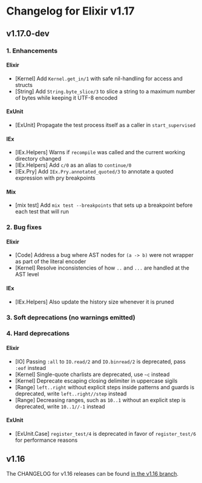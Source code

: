 # Changelog for Elixir v1.17

## v1.17.0-dev

### 1. Enhancements

#### Elixir

  * [Kernel] Add `Kernel.get_in/1` with safe nil-handling for access and structs
  * [String] Add `String.byte_slice/3` to slice a string to a maximum number of bytes while keeping it UTF-8 encoded

#### ExUnit

  * [ExUnit] Propagate the test process itself as a caller in `start_supervised`

#### IEx

  * [IEx.Helpers] Warns if `recompile` was called and the current working directory changed
  * [IEx.Helpers] Add `c/0` as an alias to `continue/0`
  * [IEx.Pry] Add `IEx.Pry.annotated_quoted/3` to annotate a quoted expression with pry breakpoints

#### Mix

  * [mix test] Add `mix test --breakpoints` that sets up a breakpoint before each test that will run

### 2. Bug fixes

#### Elixir

  * [Code] Address a bug where AST nodes for `(a -> b)` were not wrapper as part of the literal encoder
  * [Kernel] Resolve inconsistencies of how `..` and `...` are handled at the AST level

#### IEx

  * [IEx.Helpers] Also update the history size whenever it is pruned

### 3. Soft deprecations (no warnings emitted)

### 4. Hard deprecations

#### Elixir

  * [IO] Passing `:all` to `IO.read/2` and `IO.binread/2` is deprecated, pass `:eof` instead
  * [Kernel] Single-quote charlists are deprecated, use `~c` instead
  * [Kernel] Deprecate escaping closing delimiter in uppercase sigils
  * [Range] `left..right` without explicit steps inside patterns and guards is deprecated, write `left..right//step` instead
  * [Range] Decreasing ranges, such as `10..1` without an explicit step is deprecated, write `10..1//-1` instead

#### ExUnit

  * [ExUnit.Case] `register_test/4` is deprecated in favor of `register_test/6` for performance reasons

## v1.16

The CHANGELOG for v1.16 releases can be found [in the v1.16 branch](https://github.com/elixir-lang/elixir/blob/v1.16/CHANGELOG.md).
